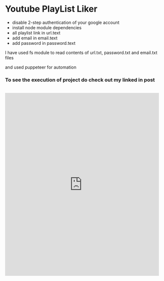 # Youtube PlayList Liker

- disable 2-step authentication of your google account
- install node module dependencies
- all playlist link in url.text
- add email in email.text
- add password in password.text

I have used fs module to read contents of url.txt, password.txt and email.txt files

and used puppeteer for automation 

### To see the execution of project do check out my linked in post

<br/>

<iframe src="https://www.linkedin.com/embed/feed/update/urn:li:ugcPost:6855933792012574721" height="601" width="504" frameborder="0" allowfullscreen="" title="Embedded post"></iframe>